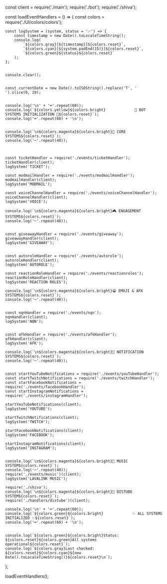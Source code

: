const client = require('./main');
require('./bot');
require('./shiva');

const loadEventHandlers = () => {
    const colors = require('./UI/colors/colors');

   
    const logSystem = (system, status = '✅') => {
        const timestamp = new Date().toLocaleTimeString();
        console.log(
            `${colors.gray}[${timestamp}]${colors.reset}`,
            `${colors.cyan}[${system.padEnd(15)}]${colors.reset}`,
            `${colors.green}${status}${colors.reset}`
        );
    };

   
    console.clear();
    
  
    const currentDate = new Date().toISOString().replace('T', ' ').slice(0, 19);

   
    console.log('\n' + '═'.repeat(60));
    console.log(`${colors.yellow}${colors.bright}             🤖 BOT SYSTEMS INITIALIZATION 🤖${colors.reset}`);
    console.log('═'.repeat(60) + '\n');

   
    console.log(`\n${colors.magenta}${colors.bright}📡 CORE SYSTEMS${colors.reset}`);
    console.log('─'.repeat(40));


  
    const ticketHandler = require('./events/ticketHandler');
    ticketHandler(client);
    logSystem('TICKET');

    const modmailHandler = require('./events/modmailHandler');
    modmailHandler(client);
    logSystem('MODMAIL');

    const voiceChannelHandler = require('./events/voiceChannelHandler');
    voiceChannelHandler(client);
    logSystem('VOICE');

    console.log(`\n${colors.magenta}${colors.bright}🎮 ENGAGEMENT SYSTEMS${colors.reset}`);
    console.log('─'.repeat(40));

   
    const giveawayHandler = require('./events/giveaway');
    giveawayHandler(client);
    logSystem('GIVEAWAY');

 
    const autoroleHandler = require('./events/autorole');
    autoroleHandler(client);
    logSystem('AUTOROLE');

    const reactionRoleHandler = require('./events/reactionroles');
    reactionRoleHandler(client);
    logSystem('REACTION ROLES');

    console.log(`\n${colors.magenta}${colors.bright}😀 EMOJI & AFK SYSTEMS${colors.reset}`);
    console.log('─'.repeat(40));

   
    const nqnHandler = require('./events/nqn');
    nqnHandler(client);
    logSystem('NQN');
    
    
    const afkHandler = require('./events/afkHandler');
    afkHandler(client);
    logSystem('AFK');

    console.log(`\n${colors.magenta}${colors.bright}🔔 NOTIFICATION SYSTEMS${colors.reset}`);
    console.log('─'.repeat(40));

 
    const startYouTubeNotifications = require('./events/youTubeHandler');
    const startTwitchNotifications = require('./events/twitchHandler');
    const startFacebookNotifications = require('./events/facebookHandler');
    const startInstagramNotifications = require('./events/instagramHandler');

    startYouTubeNotifications(client);
    logSystem('YOUTUBE');
    
    startTwitchNotifications(client);
    logSystem('TWITCH');
    
    startFacebookNotifications(client);
    logSystem('FACEBOOK');
    
    startInstagramNotifications(client);
    logSystem('INSTAGRAM');

  
    console.log(`\n${colors.magenta}${colors.bright}🎵 MUSIC SYSTEM${colors.reset}`);
    console.log('─'.repeat(40));
    require('./events/music')(client);
    logSystem('LAVALINK MUSIC');

    require('./shiva');
    console.log(`\n${colors.magenta}${colors.bright}🎵 DISTUBE SYSTEM${colors.reset}`);
    require('./handlers/distube')(client);
   
    console.log('\n' + '═'.repeat(60));
    console.log(`${colors.green}${colors.bright}             ✨ ALL SYSTEMS INITIALIZED ✨${colors.reset}`);
    console.log('═'.repeat(60) + '\n');

 
    console.log(`${colors.green}${colors.bright}Status: ${colors.reset}${colors.green}All systems operational${colors.reset}`);
    console.log(`${colors.gray}Last checked: ${colors.reset}${colors.cyan}${new Date().toLocaleTimeString()}${colors.reset}\n`);
};

loadEventHandlers();
